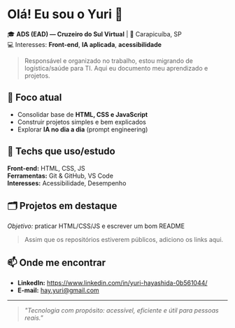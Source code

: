 # Olá! Eu sou o Yuri 👋

🎓 **ADS (EAD) — Cruzeiro do Sul Virtual** | 📍 Carapicuíba, SP  
💻 Interesses: **Front-end**, **IA aplicada**, **acessibilidade**
> Responsável e organizado no trabalho, estou migrando de logística/saúde para TI. Aqui eu documento meu aprendizado e projetos.

## 🔭 Foco atual
- Consolidar base de **HTML, CSS e JavaScript**
- Construir projetos simples e bem explicados
- Explorar **IA no dia a dia** (prompt engineering)

## 🧰 Techs que uso/estudo
**Front-end:** HTML, CSS, JS  
**Ferramentas:** Git & GitHub, VS Code  
**Interesses:** Acessibilidade, Desempenho
## 🗂️ Projetos em destaque
  _Objetivo:_ praticar HTML/CSS/JS e escrever um bom README

> Assim que os repositórios estiverem públicos, adiciono os links aqui.

## 📫 Onde me encontrar
- **LinkedIn:** https://www.linkedin.com/in/yuri-hayashida-0b561044/
- **E-mail:** hay.yuri@gmail.com

---

> _"Tecnologia com propósito: acessível, eficiente e útil para pessoas reais."_
